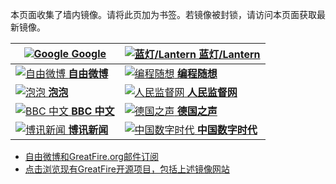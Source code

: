 本页面收集了墙内镜像。请将此页加为书签。若镜像被封锁，请访问本页面获取最新镜像。

<a href="https://d1cfkbm1sjgrub.cloudfront.net/" target="d1cfkbm1sj" title="Google - 免翻墙镜像">![Google](https://raw.githubusercontent.com/greatfire/z/master/google.png "Google - 免翻墙镜像") **Google**</a> | <a href="https://d2d1zfqgifngbh.cloudfront.net/" target="d2d1zfqgif" title="以及自由微博和GreatFire.org官方中文论坛 - 免翻墙镜像">![蓝灯/Lantern](https://raw.githubusercontent.com/greatfire/z/master/lantern.png "以及自由微博和GreatFire.org官方中文论坛 - 免翻墙镜像") **蓝灯/Lantern**</a>
------------- | -------------
<a href="https://d3g2m135xim03j.cloudfront.net/" target="d3g2m135xi" title="自由微博 - 匿名和不受屏蔽的新浪微博搜索 - 免翻墙镜像">![自由微博](https://raw.githubusercontent.com/greatfire/z/master/freeweibo.png "自由微博 - 匿名和不受屏蔽的新浪微博搜索 - 免翻墙镜像") **自由微博**</a> | <a href="https://d2r33j4rn8i3g5.cloudfront.net/" target="d2r33j4rn8" title="编程随想的博客 - 免翻墙镜像">![编程随想](https://raw.githubusercontent.com/greatfire/z/master/programthink.png "编程随想的博客 - 免翻墙镜像") **编程随想**</a>
<a href="https://d2h5dkhxvxyg97.cloudfront.net/" target="d2h5dkhxvx" title="泡泡 - 未经审查的互联网信息 - 免翻墙镜像">![泡泡](https://raw.githubusercontent.com/greatfire/z/master/paopao.png "泡泡 - 未经审查的互联网信息 - 免翻墙镜像") **泡泡**</a> | <a href="https://rmjdw15.global.ssl.fastly.net/" target="rmjdw15.gl" title="人民监督网 - 免翻墙镜像">![人民监督网](https://raw.githubusercontent.com/greatfire/z/master/renminjianduwang.png "人民监督网 - 免翻墙镜像") **人民监督网**</a>
<a href="https://d1z269x44ovtxp.cloudfront.net/" target="d1z269x44o" title="BBC 中文 - 免翻墙镜像">![BBC 中文](https://raw.githubusercontent.com/greatfire/z/master/bbc.png "BBC 中文 - 免翻墙镜像") **BBC 中文**</a> | <a href="https://dw6.global.ssl.fastly.net/" target="dw6.global" title="德国之声 - 免翻墙镜像">![德国之声](https://raw.githubusercontent.com/greatfire/z/master/dw.png "德国之声 - 免翻墙镜像") **德国之声**</a>
<a href="https://dwql015inscdy.cloudfront.net/" target="dwql015ins" title="博讯新闻 - 免翻墙镜像">![博讯新闻](https://raw.githubusercontent.com/greatfire/z/master/boxun.png "博讯新闻 - 免翻墙镜像") **博讯新闻**</a> | <a href="https://dxy8mcajmhnx2.cloudfront.net/" target="dxy8mcajmh" title="中国数字时代 - 免翻墙镜像">![中国数字时代](https://raw.githubusercontent.com/greatfire/z/master/cdt.png "中国数字时代 - 免翻墙镜像") **中国数字时代**</a>


* [自由微博和GreatFire.org邮件订阅](https://b.us7.list-manage.com/subscribe?u=854fca58782082e0cbdf204a0&id=c78949b93c)
* [点击浏览现有GreatFire开源项目，包括上述镜像网站](https://github.com/greatfire/wiki/wiki)
